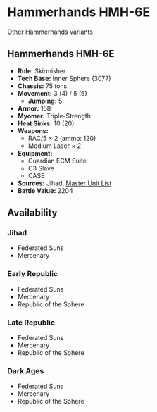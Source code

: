 # Hammerhands HMH-6E

[Other Hammerhands variants](../hammerhands.md)

## Hammerhands HMH-6E
- **Role:** Skirmisher
- **Tech Base:** Inner Sphere (3077)
- **Chassis:** 75 tons
- **Movement:** 3 (4) / 5 (6)
  - **Jumping:** 5
- **Armor:** 168
- **Myomer:** Triple-Strength
- **Heat Sinks:** 10 (20)
- **Weapons:**
  - RAC/5 × 2 (ammo: 120)
  - Medium Laser × 2
- **Equipment:**
  - Guardian ECM Suite
  - C3 Slave
  - CASE
- **Sources:** Jihad, [Master Unit List](http://masterunitlist.info/Unit/Details/1373/hammerhands-hmh-6e)
- **Battle Value:** 2204

## Availability

### Jihad
- Federated Suns
- Mercenary

### Early Republic
- Federated Suns
- Mercenary
- Republic of the Sphere

### Late Republic
- Federated Suns
- Mercenary
- Republic of the Sphere

### Dark Ages
- Federated Suns
- Mercenary
- Republic of the Sphere

